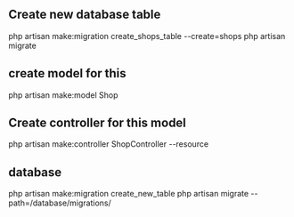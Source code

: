 ## Create new database table

php artisan make:migration create_shops_table --create=shops
php artisan migrate

## create model for this

php artisan make:model Shop

## Create controller for this model

php artisan make:controller ShopController --resource

## database

php artisan make:migration create_new_table
php artisan migrate --path=/database/migrations/
